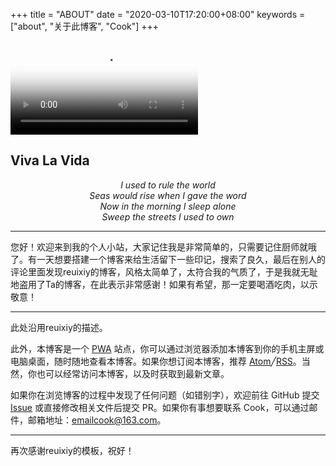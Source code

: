 +++
title = "ABOUT"
date = "2020-03-10T17:20:00+08:00"
keywords = ["about", "关于此博客", "Cook"]
+++

<video src="QmZgXJwFNRAyUEuU36jReXtyjESeTWEGZpcJGuWSnbRTf1" poster="../images/viva-la-vida.jpg"></video>

<h2 class="viva-la-vida">Viva La Vida</h2>

<p style="text-align:center"><i>I used to rule the world<br>
Seas would rise when I gave the word<br>
Now in the morning I sleep alone<br>
Sweep the streets I used to own</i></p>

---

您好！欢迎来到我的个人小站，大家记住我是非常简单的，只需要记住厨师就哦了。有一天想要搭建一个博客来给生活留下一些印记，搜索了良久，最后在别人的评论里面发现reuixiy的博客，风格太简单了，太符合我的气质了，于是我就无耻地盗用了Ta的博客，在此表示非常感谢！如果有希望，那一定要喝酒吃肉，以示敬意！




---
此处沿用reuixiy的描述。

此外，本博客是一个 [PWA](https://developers.google.com/web/progressive-web-apps/) 站点，你可以通过浏览器添加本博客到你的手机主屏或电脑桌面，随时随地查看本博客。如果你想订阅本博客，推荐 <a href="/atom.xml" target="_blank" rel="noopener">Atom</a>╱<a href="/rss.xml" target="_blank" rel="noopener">RSS</a>。当然，你也可以经常访问本博客，以及时获取到最新文章。

如果你在浏览博客的过程中发现了任何问题（如错别字），欢迎前往 GitHub 提交 [Issue](https://github.com/suncook/suncook/issues) 或直接修改相关文件后提交 PR。如果你有事想要联系 Cook，可以通过邮件，邮箱地址：[emailcook@163.com](mailto:emailcook@163.com)。

---

再次感谢reuixiy的模板，祝好！


